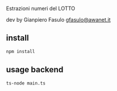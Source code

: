 Estrazioni numeri del LOTTO

dev by Gianpiero Fasulo gfasulo@awanet.it

## install
```bash
npm install
```

## usage backend
```
ts-node main.ts
